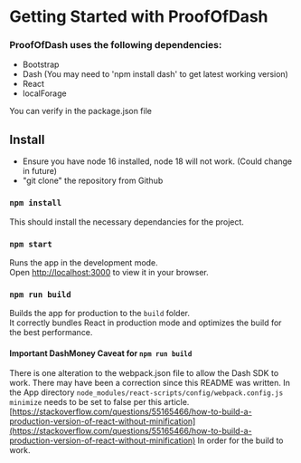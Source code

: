 # Getting Started with ProofOfDash

### ProofOfDash uses the following dependencies:
  
+ Bootstrap
+ Dash (You may need to 'npm install dash' to get latest working version)
+ React
+ localForage

You can verify in the package.json file

## Install

+ Ensure you have node 16 installed, node 18 will not work. (Could change in future)
+ "git clone" the repository from Github

### `npm install`

This should install the necessary dependancies for the project.

### `npm start`

Runs the app in the development mode.\
Open [http://localhost:3000](http://localhost:3000) to view it in your browser.

### `npm run build`

Builds the app for production to the `build` folder.\
It correctly bundles React in production mode and optimizes the build for the best performance.

#### Important DashMoney Caveat for `npm run build` 

There is one alteration to the webpack.json file to allow the Dash SDK to work. There may have been a correction since this README was written. In the App directory `node_modules/react-scripts/config/webpack.config.js` `minimize` needs to be set to false per this article. [https://stackoverflow.com/questions/55165466/how-to-build-a-production-version-of-react-without-minification](https://stackoverflow.com/questions/55165466/how-to-build-a-production-version-of-react-without-minification)
In order for the build to work.
